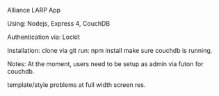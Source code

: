 Alliance LARP App

Using: Nodejs, Express 4, CouchDB

Authentication via: Lockit

Installation:
clone via git
run: npm install
make sure couchdb is running.

Notes:
At the moment, users need to be setup as admin via futon for couchdb.

template/style problems at full width screen res.
